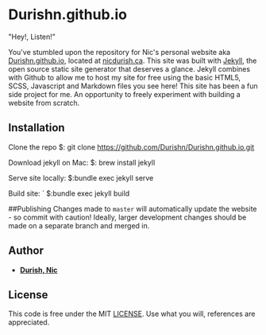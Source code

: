 # Durishn.github.io

"Hey!, Listen!"

You've stumbled upon the repository for Nic's personal website aka [Durishn.github.io](https://github.com/Durishn/Durishn.github.io), located at [nicdurish.ca](https://nicdurish.ca). This site was built with [Jekyll](http://jekyllrb.com/), the open source static site generator that deserves a glance. Jekyll combines with Github to allow me to host my site for free using the basic HTML5, SCSS, Javascript and Markdown files you see here! This site has been a fun side project for me. An opportunity to freely experiment with building a website from scratch.

## Installation
Clone the repo
  $: git clone https://github.com/Durishn/Durishn.github.io.git

Download jekyll on Mac:
  $: brew install jekyll

Serve site locally:
  $:bundle exec jekyll serve

Build site: `
  $:bundle exec jekyll build

##Publishing
Changes made to `master` will automatically update the website - so commit with caution! Ideally, larger development changes should be made on a separate branch and merged in.

## Author
* **[Durish, Nic](https://github.com/Durishn)**

## License
This code is free under the MIT [LICENSE](LICENSE.md). Use what you will, references are appreciated.
